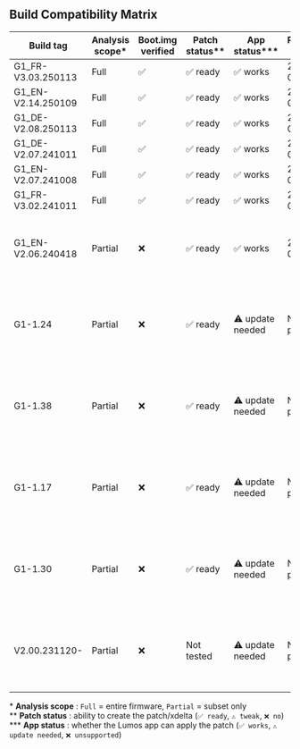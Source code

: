 ## Build Compatibility Matrix

| Build tag           | Analysis scope* | Boot.img verified | Patch status** | App status*** | Release date | Notes                                              |
|---------------------|-----------------|---------------|----------------|---------------|--------------|----------------------------------------------------|
| G1_FR-V3.03.250113  | Full            | ✅            | ✅ ready       | ✅ works      | 2025-05-11   | current firmware                                   |
| G1_EN-V2.14.250109  | Full            | ✅            | ✅ ready       | ✅ works      | 2025-05-11   | current firmware                                   |
| G1_DE-V2.08.250113  | Full            | ✅            | ✅ ready       | ✅ works      | 2025-05-11   | current firmware                                   |
| G1_DE-V2.07.241011  | Full            | ✅            | ✅ ready       | ✅ works      | 2025-05-11   | —                                                  |
| G1_EN-V2.07.241008  | Full            | ✅            | ✅ ready       | ✅ works      | 2025-05-11   | —                                                  |
| G1_FR-V3.02.241011  | Full            | ✅            | ✅ ready       | ✅ works      | 2025-05-11   | —                                                  |
| G1_EN-V2.06.240418  | Partial         | ❌            | ✅ ready       | ✅ works      | 2025-05-11   | subset only - patch tested & functional on G1      |
| G1-1.24             | Partial         | ❌            | ✅ ready       | ⚠️ update needed | Not planned  | different naming format – Lumos-G1 overhaul required   |
| G1-1.38             | Partial         | ❌            | ✅ ready       | ⚠️ update needed | Not planned  | different naming format – Lumos-G1 overhaul required   |
| G1-1.17             | Partial         | ❌            | ✅ ready       | ⚠️ update needed | Not planned  | different naming format – Lumos-G1 overhaul required   |
| G1-1.30             | Partial         | ❌            | ✅ ready       | ⚠️ update needed | Not planned  | different naming format – Lumos-G1 overhaul required   |
| V2.00.231120-            | Partial         | ❌            | Not tested | ⚠️ update needed | Not planned  | different naming format – Lumos-G1 overhaul required   |

\* **Analysis scope** : `Full` = entire firmware, `Partial` = subset only  
\** **Patch status** : ability to create the patch/xdelta (`✅ ready`, `⚠️ tweak`, `❌ no`)  
\*** **App status** : whether the Lumos app can apply the patch (`✅ works`, `⚠️ update needed`, `❌ unsupported`)
